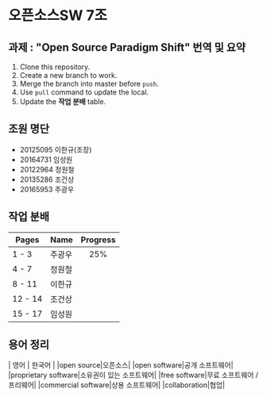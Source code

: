 # 오픈소스SW 7조      

## 과제 : "Open Source Paradigm Shift" 번역 및 요약
1. Clone this repository.
2. Create a new branch to work.
3. Merge the branch into master before `push`.
4. Use `pull` command to update the local.
5. Update the **작업 분배** table.
 
## 조원 명단
* 20125095 이한규(조장)
* 20164731 임성원
* 20122964 정원철
* 20135286 조건상
* 20165953 주광우

## 작업 분배
| Pages | Name | Progress |  
|--- | --- | :---:|
|1 - 3|주광우| 25% |
|4 - 7|정원철| |
|8 - 11|이한규| |
|12 - 14|조건상| |
|15 - 17|임성원| | 

## 용어 정리
| 영어 | 한국어 |
|open source|오픈소스|
|open software|공개 소프트웨어|
|proprietary software|소유권이 있는 소프트웨어|
|free software|무료 소프트웨어 / 프리웨어|
|commercial software|상용 소프트웨어|
|collaboration|협업|

